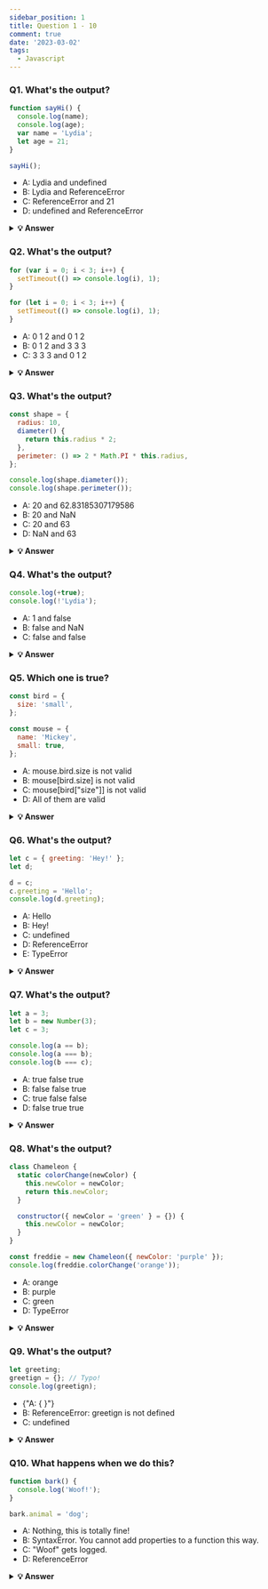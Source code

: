 ```yaml
---
sidebar_position: 1
title: Question 1 - 10
comment: true
date: '2023-03-02'
tags:
  - Javascript
---
```


### Q1. What's the output?

```javascript
function sayHi() {
  console.log(name);
  console.log(age);
  var name = 'Lydia';
  let age = 21;
}

sayHi();
```

- A: Lydia and undefined
- B: Lydia and ReferenceError
- C: ReferenceError and 21
- D: undefined and ReferenceError

<details>
  <summary>
    <b>💡 Answer</b>
    </summary>

**_Answer: D_**

Within the function, we first declare the `name` variable with the `var` keyword. This means that the variable gets hoisted (memory space is set up during the creation phase) with the default value of `undefined`, until we actually get to the line where we define the variable. We haven't defined the variable yet on the line where we try to log the `name` variable, so it still holds the value of `undefined`.

Variables with the `let` keyword (and `const`) are hoisted, but unlike `var`, don't get <i>initialized</i>. They are not accessible before the line we declare (initialize) them. This is called the "temporal dead zone". When we try to access the variables before they are declared, JavaScript throws a `ReferenceError`.

</details>

### Q2. What's the output?

```javascript
for (var i = 0; i < 3; i++) {
  setTimeout(() => console.log(i), 1);
}

for (let i = 0; i < 3; i++) {
  setTimeout(() => console.log(i), 1);
}
```

- A: 0 1 2 and 0 1 2
- B: 0 1 2 and 3 3 3
- C: 3 3 3 and 0 1 2

<details>
  <summary>
    <b>💡 Answer</b>
  </summary>

**_Answer: C_**

Because of the event queue in JavaScript, the `setTimeout` callback function is called _after_ the loop has been executed. Since the variable `i` in the first loop was declared using the `var` keyword, this value was global. During the loop, we incremented the value of `i` by `1` each time, using the unary operator `++`. By the time the `setTimeout` callback function was invoked, `i` was equal to `3` in the first example.

In the second loop, the variable `i` was declared using the `let` keyword: variables declared with the `let` (and `const`) keyword are block-scoped (a block is anything between `{ }`). During each iteration, `i` will have a new value, and each value is scoped inside the loop.

</details>

### Q3. What's the output?

```javascript
const shape = {
  radius: 10,
  diameter() {
    return this.radius * 2;
  },
  perimeter: () => 2 * Math.PI * this.radius,
};

console.log(shape.diameter());
console.log(shape.perimeter());
```

- A: 20 and 62.83185307179586
- B: 20 and NaN
- C: 20 and 63
- D: NaN and 63

<details>
  <summary>
    <b>💡 Answer</b>
  </summary>

**_Answer: B_**

Note that the value of `diameter` is a regular function, whereas the value of `perimeter` is an arrow function.

With arrow functions, the `this` keyword refers to its current surrounding scope, unlike regular functions! This means that when we call `perimeter`, it doesn't refer to the shape object, but to its surrounding scope (window for example).

There is no value `radius` on that object, which returns `NaN`.

</details>

### Q4. What's the output?

```javascript
console.log(+true);
console.log(!'Lydia');
```

- A: 1 and false
- B: false and NaN
- C: false and false

<details>
    <summary>
    <b>💡 Answer</b>
  </summary>

**_Answer: A_**

The unary plus tries to convert an operand to a number. `true` is `1`, and `false` is `0`.

The string `'Lydia'` is a truthy value. What we're actually asking, is "is this truthy value falsy?". This returns `false`.

</details>

### Q5. Which one is true?

```javascript
const bird = {
  size: 'small',
};

const mouse = {
  name: 'Mickey',
  small: true,
};
```

- A: mouse.bird.size is not valid
- B: mouse[bird.size] is not valid
- C: mouse[bird["size"]] is not valid
- D: All of them are valid

<details>
  <summary>
    <b>💡 Answer</b>
  </summary>

**_Answer: A_**

In JavaScript, all object keys are strings (unless it's a Symbol). Even though we might not _type_ them as strings, they are always converted into strings under the hood.

JavaScript interprets (or unboxes) statements. When we use bracket notation, it sees the first opening bracket `[` and keeps going until it finds the closing bracket `]`. Only then, it will evaluate the statement.

`mouse[bird.size]`: First it evaluates `bird.size`, which is `"small"`. `mouse["small"]` returns `true`

However, with dot notation, this doesn't happen. `mouse` does not have a key called `bird`, which means that `mouse.bird` is `undefined`. Then, we ask for the `size` using dot notation: `mouse.bird.size`. Since `mouse.bird` is `undefined`, we're actually asking `undefined.size`. This isn't valid, and will throw an error similar to `Cannot read property "size" of undefined`.

</details>

### Q6. What's the output?

```javascript
let c = { greeting: 'Hey!' };
let d;

d = c;
c.greeting = 'Hello';
console.log(d.greeting);
```

- A: Hello
- B: Hey!
- C: undefined
- D: ReferenceError
- E: TypeError

<details>
  <summary>
    <b>💡 Answer</b>
  </summary>

**_Answer: A_**

In JavaScript, all objects interact by _reference_ when setting them equal to each other.

First, variable `c` holds a value to an object. Later, we assign `d` with the same reference that `c` has to the object.

<img src='https://i.imgur.com/ko5k0fs.png' width='200' />

When you change one object, you change all of them.

</details>

### Q7. What's the output?

```javascript
let a = 3;
let b = new Number(3);
let c = 3;

console.log(a == b);
console.log(a === b);
console.log(b === c);
```

- A: true false true
- B: false false true
- C: true false false
- D: false true true

<details>
  <summary>
    <b>💡 Answer</b>
  </summary>

**_Answer: C_**

`new Number()` is a built-in function constructor. Although it looks like a number, it's not really a number: it has a bunch of extra features and is an object.

When we use the `==` operator, it only checks whether it has the same _value_. They both have the value of `3`, so it returns `true`.

However, when we use the `===` operator, both value _and_ type should be the same. It's not: `new Number()` is not a number, it's an **object**. Both return `false.`

</details>

### Q8. What's the output?

```javascript
class Chameleon {
  static colorChange(newColor) {
    this.newColor = newColor;
    return this.newColor;
  }

  constructor({ newColor = 'green' } = {}) {
    this.newColor = newColor;
  }
}

const freddie = new Chameleon({ newColor: 'purple' });
console.log(freddie.colorChange('orange'));
```

- A: orange
- B: purple
- C: green
- D: TypeError

<details>
   <summary>
    <b>💡 Answer</b>
  </summary>

**_Answer: D_**

The `colorChange` function is static. Static methods are designed to live only on the constructor in which they are created, and cannot be passed down to any children or called upon class instances. Since `freddie` is an instance of class Chameleon, the function cannot be called upon it. A `TypeError` is thrown.

</details>

### Q9. What's the output?

```javascript
let greeting;
greetign = {}; // Typo!
console.log(greetign);
```

- {"A: { }"}
- B: ReferenceError: greetign is not defined
- C: undefined

<details>
  <summary>
    <b>💡 Answer</b>
  </summary>

**_Answer: A_**

It logs the object, because we just created an empty object on the global object! When we mistyped `greeting` as `greetign`, the JS interpreter actually saw this as `global.greetign = {}` (or `window.greetign = {}` in a browser).

In order to avoid this, we can use `"use strict"`. This makes sure that you have declared a variable before setting it equal to anything.

</details>

### Q10. What happens when we do this?

```javascript
function bark() {
  console.log('Woof!');
}

bark.animal = 'dog';
```

- A: Nothing, this is totally fine!
- B: SyntaxError. You cannot add properties to a function this way.
- C: "Woof" gets logged.
- D: ReferenceError

<details>
  <summary>
    <b>💡 Answer</b>
  </summary>

**_Answer: A_**

This is possible in JavaScript, because functions are objects! (Everything besides primitive types are objects)

A function is a special type of object. The code you write yourself isn't the actual function. The function is an object with properties. This property is invocable.

</details>
